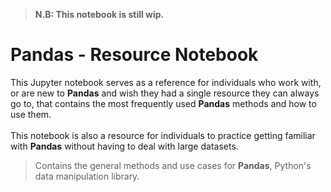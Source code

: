 >**N.B: This notebook is still wip.**

# Pandas - Resource Notebook

This Jupyter notebook serves as a reference for individuals who work with, or are new to **Pandas** and wish they had a single resource they can always go to, that contains the most frequently used **Pandas** methods and how to use them. 
<br>
<br>
This notebook is also a resource for individuals to practice getting familiar with **Pandas** without having to deal with large datasets.

> Contains the general methods and use cases for **Pandas**, Python's data manipulation library.
